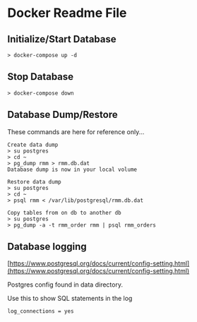# Docker Readme File

## Initialize/Start Database
```
> docker-compose up -d
```
## Stop Database
```
> docker-compose down
```

## Database Dump/Restore
These commands are here for reference only...
```
Create data dump
> su postgres
> cd ~
> pg_dump rmm > rmm.db.dat
Database dump is now in your local volume
```
```
Restore data dump
> su postgres
> cd ~
> psql rmm < /var/lib/postgresql/rmm.db.dat
```
```
Copy tables from on db to another db
> su postgres
> pg_dump -a -t rmm_order rmm | psql rmm_orders
```

## Database logging
[https://www.postgresql.org/docs/current/config-setting.html](https://www.postgresql.org/docs/current/config-setting.html)

Postgres config found in data directory.

Use this to show SQL statements in the log
```
log_connections = yes
```
